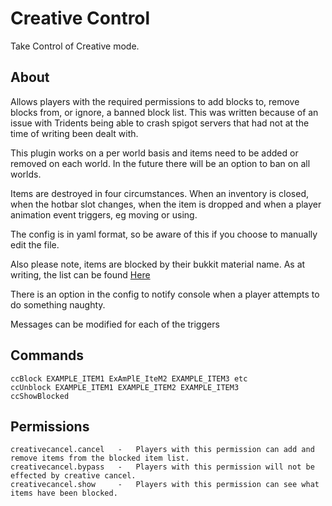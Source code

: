 
# Creative Control
Take Control of Creative mode.


## About
Allows players with the required permissions to add blocks to, remove blocks from, or ignore, a banned block list. This was written because of an issue with Tridents being able to crash spigot servers that had not at the time of writing been dealt with.

This plugin works on a per world basis and items need to be added or removed on each world. In the future there will be an option to ban on all worlds.

Items are destroyed in four circumstances. When an inventory is closed, when the hotbar slot changes, when the item is dropped and when a player animation event triggers, eg moving or using.

The config is in yaml format, so be aware of this if you choose to manually edit the file.

Also please note, items are blocked by their bukkit material name. As at writing, the list can be found [Here](https://hub.spigotmc.org/javadocs/bukkit/org/bukkit/Material.html)

There is an option in the config to notify console when a player attempts to do something naughty.

Messages can be modified for each of the triggers



## Commands
```
ccBlock EXAMPLE_ITEM1 ExAmPlE_IteM2 EXAMPLE_ITEM3 etc
ccUnblock EXAMPLE_ITEM1 EXAMPLE_ITEM2 EXAMPLE_ITEM3
ccShowBlocked 
```


## Permissions
```
creativecancel.cancel   -   Players with this permission can add and remove items from the blocked item list.
creativecancel.bypass   -   Players with this permission will not be effected by creative cancel.
creativecancel.show     -   Players with this permission can see what items have been blocked.
```


